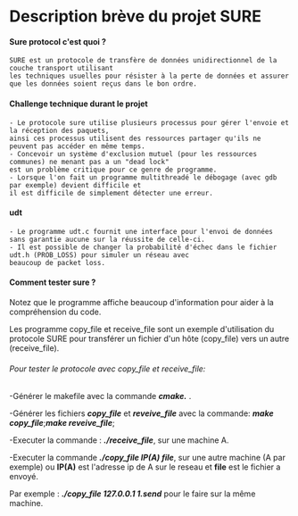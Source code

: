 
# Description brève du projet SURE

#### Sure protocol c'est quoi ?
    SURE est un protocole de transfère de données unidirectionnel de la couche transport utilisant 
    les techniques usuelles pour résister à la perte de données et assurer que les données soient reçus dans le bon ordre.

#### Challenge technique durant le projet 
    - Le protocole sure utilise plusieurs processus pour gérer l'envoie et la réception des paquets,
    ainsi ces processus utilisent des ressources partager qu'ils ne peuvent pas accéder en même temps.
    - Concevoir un système d'exclusion mutuel (pour les ressources communes) ne menant pas a un "dead lock"
    est un problème critique pour ce genre de programme. 
    - Lorsque l'on fait un programme multithreadé le débogage (avec gdb par exemple) devient difficile et
    il est difficile de simplement détecter une erreur.

#### udt
    - Le programme udt.c fournit une interface pour l'envoi de données sans garantie aucune sur la réussite de celle-ci.
    - Il est possible de changer la probabilité d'échec dans le fichier udt.h (PROB_LOSS) pour simuler un réseau avec
    beaucoup de packet loss.



#### Comment tester sure ?
Notez que le programme affiche beaucoup d'information pour aider à la compréhension du code.

Les programme copy_file et receive_file sont un exemple d'utilisation du protocole SURE pour transférer un fichier
d'un hôte (copy_file) vers un autre (receive_file).


###### Pour tester le protocole avec copy_file et receive_file:

-Générer le makefile avec la commande  **_cmake._** .

-Générer les fichiers **_copy_file_** et **_reveive_file_** avec la commande: **_make copy_file_**;**_make reveive_file_**;

-Executer la commande : **_./receive_file_**, sur une machine A.

-Executer la commande **_./copy_file IP(A) file_**, sur une autre machine (A par exemple) ou **IP(A)** est l'adresse ip de A sur le reseau et **file** est le fichier a envoyé.

Par exemple : **_./copy_file 127.0.0.1 1.send_** pour le faire sur la même machine.

